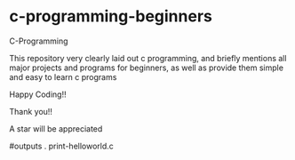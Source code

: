 # c-programming-beginners

C-Programming

This repository very clearly laid out c programming, and briefly mentions all major projects and programs for beginners, as well as provide them simple and easy to learn c programs

Happy Coding!!

Thank you!!

A star will be appreciated

#outputs
. print-helloworld.c
